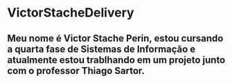 # VictorStacheDelivery

## Meu nome é Victor Stache Perin, estou cursando  a quarta fase de Sistemas de Informação e atualmente estou trablhando em um projeto junto com o professor Thiago Sartor.
